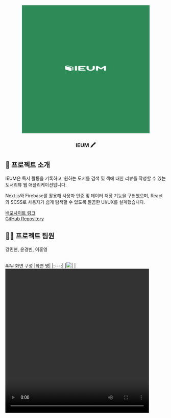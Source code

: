 <div align="center">

<!-- logo -->
<img src="https://github.com/minhyun-k/Book-IEUM/blob/main/public/loading-1.png" width="400" height="400"/>

### IEUM 🖍️

</div> 

## 📝 프로젝트 소개

IEUM은 독서 활동을 기록하고, 
원하는 도서를 검색 및 책에 대한 리뷰를 작성할 수 있는 
도서리뷰 웹 애플리케이션입니다.

Next.js와 Firebase를 활용해 
사용자 인증 및 데이터 저장 기능을 구현했으며, 
React와 SCSS로 사용자가 쉽게 탐색할 수 있도록 깔끔한 UI/UX를 설계했습니다.

[배포사이트 링크](https://book-ieum.vercel.app/)  
[GitHub Repository](https://github.com/minhyun-k/Book-IEUM.git)
<br />

## 💁‍♂️ 프로젝트 팀원
강민현, 윤경빈, 이홍영


<br />
### 화면 구성
|화면 명|
|:---:|
|<img src="https://user-images.githubusercontent.com/80824750/208456048-acbf44a8-cd71-4132-b35a-500047adbe1c.gif" width="450"/>|
|<video src="https://github.com/minhyun-k/Book-IEUM/blob/main/public/loading.webm" width="450" height="450"/>|
|화면에 대한 설명을 입력합니다.|


|화면 명|
|:---:|
|<img src="https://user-images.githubusercontent.com/80824750/208456234-fb5fe434-aa65-4d7a-b955-89098d5bbe0b.gif" width="450"/>|
|화면에 대한 설명을 입력합니다.|

<br />

## ⚙ 기술 스택

이 프로젝트는 다양한 최신 기술을 활용하여 구현되었습니다.

- **React**: 프론트엔드 라이브러리로, 컴포넌트 기반 UI를 구현
- **Redux**: 애플리케이션 상태 관리
- **Axios**: API 통신을 위한 HTTP 클라이언트
- **Styled Components**: CSS-in-JS 방식으로 컴포넌트 스타일링
- **Vercel**: 배포 플랫폼 (배포 사이트: [https://book-ieum.vercel.app/](https://book-ieum.vercel.app/))
- **GitHub**: 버전 관리 및 협업 도구

<br />

##  :file_folder: 폴더 구조
Book-IEUM/
<br />
├── public/                          # 정적 파일들 (HTML, 이미지 등)
<br />
│   ├── index.html                   # HTML 템플릿 파일
<br />
│   └── ...
<br />
├── src/                             # 소스 코드 디렉토리
<br />
│   ├── assets/                      # 이미지, 폰트, 아이콘 등 정적 자원
<br />
│   │   └── logo.png                 # 예시: 로고 이미지
<br />
│   ├── components/                  # 재사용 가능한 컴포넌트들
<br />
│   │   ├── Button.js                # 버튼 컴포넌트
<br />
│   │   ├── BookCard.js              # 책 카드 컴포넌트
<br />
│   │   └── ...
<br />
│   ├── pages/                       # 페이지 컴포넌트들 (각각의 페이지 화면)
<br />
│   │   ├── Home.js                  # 홈 페이지 컴포넌트
<br />
│   │   ├── BookList.js              # 도서 목록 페이지
<br />
│   │   ├── BookDetail.js            # 도서 상세 페이지
<br />
│   │   └── ...
<br />
│   ├── redux/                       # Redux 관련 파일들
<br />
│   │   ├── store.js                 # Redux 스토어 설정
<br />
│   │   ├── actions.js               # Redux 액션들
<br />
│   │   └── reducers.js              # Redux 리듀서들
<br />
│   ├── services/                    # API 통신 파일들 (Axios 설정 등)
<br />
│   │   └── api.js                   # API 요청 함수들
<br />
│   ├── styles/                      # 스타일 파일들 (CSS, SCSS, Styled Components 등)
<br />
│   │   ├── globalStyles.js          # 전역 스타일
<br />
│   │   └── theme.js                 # 테마 관련 설정 (색상, 폰트 등)
<br />
│   ├── App.js                       # 애플리케이션의 루트 컴포넌트
<br />
│   ├── index.js                     # 애플리케이션의 엔트리 포인트
<br />
│   ├── App.css                      # App 관련 스타일
<br />
│   └── ...
<br />
├── .gitignore                       # Git에서 무시할 파일/폴더 목록
<br />
├── package.json                     # 프로젝트 의존성 및 설정
<br />
├── README.md                        # 프로젝트 설명 (리드미 파일)
<br />
└── LICENSE                          # 프로젝트 라이선스 (MIT 등)

<br />

## :wrench: 주요 기능 및 특징

1. **서비스 접속 초기화면**: 접속 시 splash 화면이 나타난 뒤, 본 페이지가 로드됩니다.

2. **홈 화면**:
   - 홈 화면은 4가지 도서 리스트로 구성되어 있으며, 각 리스트는 **스와이퍼** 기능을 제공합니다.
   - 베스트셀러 및 블로거 추천 도서 목록은 각 순위가 표시됩니다.
   - 신간 도서는 일정 시간이 지나면 자동으로 업데이트되어 새로운 책이 표시됩니다.
   - 편집자 추천 리스트는 **탭버튼**을 사용하여 카테고리별로 책을 추천합니다.
   - **Firebase**를 이용하여 저장된 코멘트 중 일부가 랜덤으로 출력됩니다.

3. **도서 목록 페이지**:
   - 화면 상단의 **탭버튼**이나 **'전체보기'** 버튼을 클릭하면 도서 목록 페이지로 이동합니다.
   - 각 도서 목록은 제목, 저자, 별점 정보와 함께 출력되며, 평점이 없는 경우 '평점 없음'이라는 표시가 나타납니다.

4. **도서 상세 페이지**:
   - 사용자가 도서 제목이나 이미지를 클릭하면 도서의 상세 정보를 확인할 수 있는 페이지로 이동합니다.
   - 상세페이지는 도서의 정보, 베스트셀러 및 신간 표시, 북마크 및 코멘트 기능을 제공합니다.
   - 신간 도서는 출판일 기준으로 3주 전부터 2주 후까지 '신간'으로 표시됩니다.
   - **Firebase**를 이용해 북마크 및 코멘트 기능을 구현하였으며, 비로그인 상태에서는 로그인 안내 메시지가 표시됩니다.

5. **검색 기능**:
   - 상단에 고정된 검색창을 통해 사용자가 원하는 책을 검색할 수 있습니다.
   - 검색어 입력 후, 검색 결과 페이지로 이동합니다.

6. **로그인 기능**:
   - 사용자는 **네이버**, **깃허브**, **구글 로그인** 및 **직접 회원가입**을 통해 로그인할 수 있습니다.
   - 로그인 시 **마이페이지**로 이동하여 북마크 및 코멘트 목록을 확인하고, 회원 정보를 수정할 수 있습니다.

<br />

## 🤔 기술적 이슈와 해결 과정

### 1. **홈 화면 편집자 추천 리스트 탭버튼 클릭 시 전체 페이지 재랜더링 발생**

문제: 탭 버튼을 클릭할 때마다 전체 페이지가 다시 랜더링되어 불필요한 서버 요청이 발생했습니다.

해결: 탭버튼을 사용하는 **편집자 추천 리스트**는 별도로 컴포넌트를 분리하여 해당 컴포넌트만 부분 렌더링되도록 최적화했습니다. 또한, 컴포넌트의 데이터 요청과 홈 화면의 데이터 요청이 맞물려 무한루프가 발생한 문제를 해결하기 위해, 로딩 화면을 추가하여 데이터가 로드되기 전까지 로딩을 표시하도록 처리했습니다.

### 2. **서비스 이용 중 홈 화면으로 돌아갈 때마다 로딩 splash 화면 반복 노출**

문제: 홈 화면으로 돌아갈 때마다 splash 화면이 반복적으로 나타났습니다.

해결: 홈 화면으로 돌아갈 때, 이미 필요한 데이터가 로드된 상태에서는 다시 로딩 화면이 표시되지 않도록 조건문을 추가했습니다. 이를 통해 불필요한 로딩 화면을 방지했습니다.

### 3. **검색 및 리스트 페이지에서 요청하는 데이터가 달라 상세페이지 오류 발생**

문제: 검색을 통해 요청하는 데이터와 리스트 페이지에서 요청하는 데이터가 달라, 상세페이지에서 오류가 발생했습니다.

해결: 검색 결과 페이지와 리스트 페이지에서 각각 다른 API 요청을 하도록 수정했습니다. **router.query** 값을 사용해 각 페이지의 요청을 조건별로 처리하고, 각 페이지에 맞는 데이터를 정확하게 반환하도록 수정하여 상세페이지 오류를 해결했습니다.






